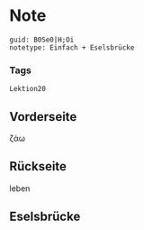 # Note
```
guid: B0Se0|H;Oi
notetype: Einfach + Eselsbrücke
```

### Tags
```
Lektion20
```

## Vorderseite
ζάω

## Rückseite
leben

## Eselsbrücke

